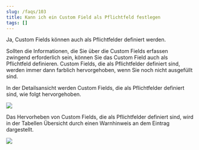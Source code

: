 ```yaml
---
slug: /faqs/103
title: Kann ich ein Custom Field als Pflichtfeld festlegen
tags: []
---
```

Ja, Custom Fields können auch als Pflichtfelder definiert werden.

Sollten die Informationen, die Sie über die Custom Fields erfassen zwingend erforderlich sein, können Sie das Custom Field auch als Pflichtfeld definieren. Custom Fields, die als Pflichtfelder definiert sind, werden immer dann farblich hervorgehoben, wenn Sie noch nicht ausgefüllt sind.

In der Detailsansicht werden Custom Fields, die als Pflichtfelder definiert sind, wie folgt hervorgehoben.

![](https://caqadmin.blob.core.windows.net/faqs/102-images/e5f13c40-025d-453a-9387-90a9a4fd3492-mceclip1.png)

Das Hervorheben von Custom Fields, die als Pflichtfelder definiert sind, wird in der Tabellen Übersicht durch einen Warnhinweis an dem Eintrag dargestellt.

![](https://caqadmin.blob.core.windows.net/faqs/102-images/8df60f06-b7ae-44c8-a79b-d166407ed4ed-mceclip0.png)